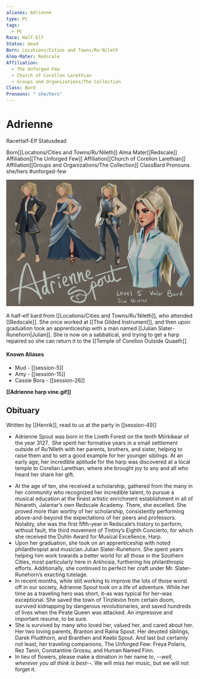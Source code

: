 ```yaml
---
aliases: Adrienne
type: PC
tags:
  - PC
Race: Half-Elf
Status: dead
Born: Locations/Cities and Towns/Ru'Nileth
Alma-Mater: Redscale
Affiliation:
  - The Unforged Few
  - Church of Corellon Larethian
  - Groups and Organizations/The Collection
Class: Bard
Pronouns: " she/hers"
---
```


# Adrienne

<span class="dataview inline-field"><span class="inline-field-key">Race</span><span class="inline-field-value">Half-Elf</span></span>
<span class="dataview inline-field"><span class="inline-field-key">Status</span><span class="inline-field-value">dead</span></span>

<span class="dataview inline-field"><span class="inline-field-key">Born</span><span class="inline-field-value">[[Locations/Cities and Towns/Ru'Nileth]]</span></span>
<span class="dataview inline-field"><span class="inline-field-key">Alma Mater</span><span class="inline-field-value">[[Redscale]]</span></span>
<span class="dataview inline-field"><span class="inline-field-key">Affiliation</span><span class="inline-field-value">[[The Unforged Few]]</span></span>
<span class="dataview inline-field"><span class="inline-field-key">Affiliation</span><span class="inline-field-value">[[Church of Corellon Larethian]]</span></span>
<span class="dataview inline-field"><span class="inline-field-key">Affiliation</span><span class="inline-field-value">[[Groups and Organizations/The Collection]]</span></span>
<span class="dataview inline-field"><span class="inline-field-key">Class</span><span class="inline-field-value">Bard</span></span>
<span class="dataview inline-field"><span class="inline-field-key">Pronouns</span><span class="inline-field-value"> she/hers</span></span>
#unforged-few

![](/assets/obsidian/Addy%20.jpg)

A half-elf bard from [[Locations/Cities and Towns/Ru'Nileth]], who attended [[Redscale]]. She once worked at [[The Gilded Instrument]], and then upon graduation took an apprenticeship with a man named [[Julian Slater-Runehorn|Julian]]. She is now on a sabbatical, and trying to get a harp repaired so she can return it to the [[Temple of Corellon Outside Quaath]]. 

#### Known Aliases
* Mud - [[session-5]]
* Amy - [[session-15]]
* Cassie Bora - [[session-26]]

**[[Adrienne harp vine.gif]]**

## Obituary

Written by [[Henrik]], read to us at the party in [[session-49]]

* Adrienne Spout was born in the Liveth Forest on the tenth Miirkikear of the year 3127.  She spent her formative years in a small settlement outside of Ru’Nlleth with her parents, brothers, and sister, helping to raise them and to set a good example for her younger siblings. At an early age, her incredible aptitude for the harp was discovered at a local temple to Corellan Larethian, where she brought joy to any and all who heard her share her gift.
- At the age of ten, she received a scholarship, gathered from the many in her community who recognized her incredible talent, to pursue a musical education at the finest artistic enrichment establishment in all of Ninareth, Jalantar’s own Redscale Academy. There, she excelled. She proved more than worthy of her scholarship, consistently performing above-and-beyond the expectations of her peers and professors. Notably, she was the first fifth-year in Redscale’s history to perform, without fault, the third movement of Tintiny’s Eighth Concierto, for which she received the Duhln Award for Musical Excellence, Harp.
- Upon her graduation, she took on an apprenticeship with noted philanthropist and musician Julian Slater-Runehorn. She spent years helping him work towards a better world for all those in the Southern Cities, most particularly here in Arkhosia, furthering his philanthropic efforts. Additionally, she continued to perfect her craft under Mr. Slater-Runehorn’s exacting tutelage.
- In recent months, while still working to improve the lots of those worst off in our society, Adrienne Spout took on a life of adventure. While her time as a traveling hero was short, it–as was typical for her–was exceptional. She saved the town of Tinzlevon from certain doom, survived kidnapping by dangerous revolutionaries, and saved hundreds of lives when the Pirate Queen was attacked. An impressive and important resume, to be sure.
- She is survived by many who loved her, valued her, and cared about her. Her two loving parents, Branton and Raina Spout. Her devoted siblings, Darek Pludthorn, and Branthen and Keebi Spout. And last but certainly not least, her traveling companions, The Unforged Few: Freya Polaris, Rez Tanin, Constantine Grossu, and Human Named Finn.
- In lieu of flowers, please make a donation in her name to, *--well, wherever you all think is best--*. We will miss her music, but we will not forget it.

